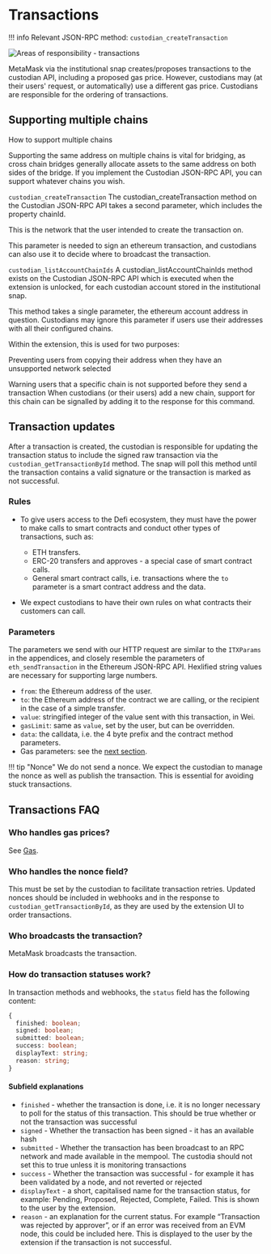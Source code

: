 # Transactions

!!! info
Relevant JSON-RPC method: `custodian_createTransaction`

![Areas of responsibility - transactions](../../assets/images/transaction-responsibility.png)

MetaMask via the institutional snap creates/proposes transactions to the custodian API, including a proposed gas price. However, custodians may (at their users' request, or automatically) use a different gas price. Custodians are responsible for the ordering of transactions.

## Supporting multiple chains

How to support multiple chains

Supporting the same address on multiple chains is vital for bridging, as cross chain bridges generally allocate assets to the same address on both sides of the bridge. If you implement the Custodian JSON-RPC API, you can support whatever chains you wish.

`custodian_createTransaction`
The custodian_createTransaction method on the Custodian JSON-RPC API takes a second parameter, which includes the property chainId.

This is the network that the user intended to create the transaction on.

This parameter is needed to sign an ethereum transaction, and custodians can also use it to decide where to broadcast the transaction.

`custodian_listAccountChainIds`
A custodian_listAccountChainIds method exists on the Custodian JSON-RPC API which is executed when the extension is unlocked, for each custodian account stored in the institutional snap.

This method takes a single parameter, the ethereum account address in question. Custodians may ignore this parameter if users use their addresses with all their configured chains.

Within the extension, this is used for two purposes:

Preventing users from copying their address when they have an unsupported network selected

Warning users that a specific chain is not supported before they send a transaction
When custodians (or their users) add a new chain, support for this chain can be signalled by adding it to the response for this command.

## Transaction updates

After a transaction is created, the custodian is responsible for updating the transaction status to include the signed raw transaction via the `custodian_getTransactionById` method. The snap will poll this method until the transaction contains a valid signature or the transaction is marked as not successful.

### Rules

- To give users access to the Defi ecosystem, they must have the power to make calls to smart contracts and conduct other types of transactions, such as:

  - ETH transfers.
  - ERC-20 transfers and approves - a special case of smart contract calls.
  - General smart contract calls, i.e. transactions where the `to` parameter is a smart contract address and the data.

- We expect custodians to have their own rules on what contracts their customers can call.

### Parameters

The parameters we send with our HTTP request are similar to the `ITXParams` in the appendices, and closely resemble the parameters of `eth_sendTransaction` in the Ethereum JSON-RPC API. Hexlified string values are necessary for supporting large numbers.

- `from`: the Ethereum address of the user.
- `to`: the Ethereum address of the contract we are calling, or the recipient in the case of a simple transfer.
- `value`: stringified integer of the value sent with this transaction, in Wei.
- `gasLimit`: same as `value`, set by the user, but can be overridden.
- `data`: the calldata, i.e. the 4 byte prefix and the contract method parameters.
- Gas parameters: see the [next section](../gas).

!!! tip "Nonce"
We do not send a nonce. We expect the custodian to manage the nonce as well as publish the transaction. This is essential for avoiding stuck transactions.

## Transactions FAQ

### Who handles gas prices?

See [Gas](../gas).

### Who handles the nonce field?

This must be set by the custodian to facilitate transaction retries. Updated nonces should be included in webhooks and in the response to `custodian_getTransactionById`, as they are used by the extension UI to order transactions.

### Who broadcasts the transaction?

MetaMask broadcasts the transaction.

### How do transaction statuses work?

In transaction methods and webhooks, the `status` field has the following content:

```typescript
{
  finished: boolean;
  signed: boolean;
  submitted: boolean;
  success: boolean;
  displayText: string;
  reason: string;
}
```

#### Subfield explanations

- `finished` - whether the transaction is done, i.e. it is no longer necessary to poll for the status of this transaction. This should be true whether or not the transaction was successful
- `signed` - Whether the transaction has been signed - it has an available hash
- `submitted` - Whether the transaction has been broadcast to an RPC network and made available in the mempool. The custodia should not set this to true unless it is monitoring transactions
- `success` - Whether the transaction was successful - for example it has been validated by a node, and not reverted or rejected
- `displayText` - a short, capitalised name for the transaction status, for example: Pending, Proposed, Rejected, Complete, Failed. This is shown to the user by the extension.
- `reason` - an explanation for the current status. For example “Transaction was rejected by approver”, or if an error was received from an EVM node, this could be included here. This is displayed to the user by the extension if the transaction is not successful.

